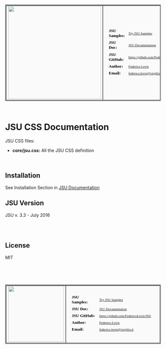 <style type="text/css">
table.tip {	text-align: center;	font-family: Verdana;	font-weight: normal;	font-size: 11px;	color: black; 	background-color: #fafafa;	/* White Gray: default backgound, used for Td */	border: 3px solid #858585; /* Dark Gray */	border-spacing: 1px;  border-collapse: separate;  border-spacing: 0px; 	}
table.tipNoBorder {	text-align: center;	font-family: Verdana;	font-weight: normal;	font-size: 11px;	color: black; /* Black */	background-color: #fafafa;	/* White Gray: default backgound, used for Td */	border: 0px; /* Dark Gray */  border-collapse: separate;  border-spacing: 1px; 	}
tr.tiptitle,th.tiptitle, tr.tiptitleBig,th.tiptitleBig {  background-color: #0033FF; /* Blue */  color: #FFFFFF; /* White */  text-align: center;  border: 0px;  font-family: Verdana;  font-weight: bold;}
tr.tiptitle,th.tiptitle{  font-size: 9pt;  padding: 2px;}
tr.tiptitleBig,th.tiptitleBig{  font-size: 13pt;}
label.tiptitle {  font-family: Verdana;  font-weight: bold;		font-size: 10pt;}
label.tiptitleBig {  font-family: Verdana;  font-weight: bold;		font-size: 16pt;}
tr.tiptitle2,th.tiptitle2, tr.tiptitleBig2,th.tiptitleBig2 {  background-color: #66B2FF;   color: black;   text-align: center;  padding: 2px;  border: 1px solid black;  font-family: Verdana;  font-weight: bold;  font-size: 9pt;}
td.tipr, td.tipl, td.tipc, td.tipcBold, td.tiprBold,   td.tipalr, td.tipok, , td.tipGood, , td.tipErr{	padding-right: 5px;	border: 1px solid #404040; /* Black */}
td.tipc,td.tipcBold {  text-align: center!important;}
td.tipcBold,td.tiprBold {  font-weight: bold!important;}
td.tipr,td.tiprBold {	text-align: right !important;}
td.tipl {	text-align: left !important;}

</style>

<!-- JSU HEADER -->
<table class="tip" BORDER="1" cellspacing="0" cellpadding="2" width="700px">
    <tr>
      <td width="300px" align="center"> <img width="300px" src="https://rawgit.com/FedericoLevis/images/master/jsuAbout/jsuAboutTitle.png"/></td> 
      <td ><table class="tipNoBorder" width="90%">
        <tr><td ><table class="tipNoBorder" width="100%">
          <tr>
            <td class="tipl" width="32%"><label class="tiptitle">JSU Samples: </label></td>
            <td class="tipl"><a class="tipLink" href="https://rawgit.com/FedericoLevis/JSU/master/samples/AllSamples.html" target="_blank">Try JSU Samples</a> </td>
          <tr/>
          <tr>
            <td class="tipl"><label class="tiptitle">JSU Doc: </label></td>
            <td class="tipl"><a class="tipLink" href="https://rawgit.com/FedericoLevis/JSU/master/README.html" target="_blank">JSU Documentation</a> </td>
          <tr/>
          <tr>
            <td class="tipl" width="180px"><label class="tiptitle">JSU GitHub: </label></td>
            <td class="tipl"><a class="tipLink" href="https://github.com/FedericoLevis/JSU" target="_blank">https://github.com/FedericoLevis/JSU</a> </td>
          <tr/>
          <tr>
            <td  class="tipl"><label class="tiptitle">Author: </label></td>
            <td class="tipl"><a class="tipLink" href="https://www.linkedin.com/in/federicolevis" target="_blank">Federico Levis</a> </td>
          <tr/>
          <tr>
            <td class="tipl"><label class="tiptitle">Email:</label></td>
            <td class="tipl"><a class="tipLink" href="mailto:federico.levis@virgilio.it" target="_blank">federico.levis@virgilio.it</a> </td>
          <tr/>
        </table></td></tr>
      </table></td> 
    </tr>
</table> 


<BR/>
<h1>JSU CSS Documentation</h1>
JSU CSS files:<ul>
  <li> <b>core/jsu.css:</b> All the JSU CSS definition</li>
</ul>


<BR/> 
<h2>Installation</h2>
See Installation Section in <a class="tipLink" href="https://rawgit.com/FedericoLevis/JSU/master/README.html" target="_blank">JSU Documentation</a>

<BR/> 
<h2>JSU Version</h2>
JSU v. 3.3 - July 2016

<BR/><BR/> 
<h2>License</h2>
MIT

<BR/><BR/><BR/> 
<!-- JSU FOOTER -->
<table class="tip" BORDER="1" cellspacing="0" cellpadding="0" width="700px">
    <tr>
      <td width="180px" align="center"> <img width="180px" src="https://rawgit.com/FedericoLevis/images/master/jsuAbout/JSUDancing.gif"/></td> 
      <td ><table class="tipNoBorder" width="90%">
        <tr><td ><table class="tipNoBorder" width="100%">
          <tr>
            <td class="tipl" width="32%"><label class="tiptitle">JSU Samples: </label></td>
            <td class="tipl"><a class="tipLink" href="https://rawgit.com/FedericoLevis/JSU/master/samples/AllSamples.html" target="_blank">Try JSU Samples</a> </td>
          <tr/>
          <tr>
            <td class="tipl"><label class="tiptitle">JSU Doc: </label></td>
            <td class="tipl"><a class="tipLink" href="https://rawgit.com/FedericoLevis/JSU/master/README.html" target="_blank">JSU Documentation</a> </td>
          <tr/>
          <tr>
            <td class="tipl" width="180px"><label class="tiptitle">JSU GitHub: </label></td>
            <td class="tipl"><a class="tipLink" href="https://github.com/FedericoLevis/JSU" target="_blank">https://github.com/FedericoLevis/JSU</a> </td>
          <tr/>
          <tr>
            <td  class="tipl"><label class="tiptitle">Author: </label></td>
            <td class="tipl"><a class="tipLink" href="https://www.linkedin.com/in/federicolevis" target="_blank">Federico Levis</a> </td>
          <tr/>
          <tr>
            <td class="tipl"><label class="tiptitle">Email:</label></td>
            <td class="tipl"><a class="tipLink" href="mailto:federico.levis@virgilio.it" target="_blank">federico.levis@virgilio.it</a> </td>
          <tr/>
        </table></td></tr>
      </table></td> 
    </tr>
</table> 
<BR/><BR/> 